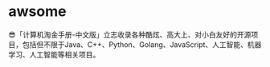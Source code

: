 # awsome
😎「计算机淘金手册-中文版」立志收录各种酷炫、高大上、对小白友好的开源项目，包括但不限于Java、C++、Python、Golang、JavaScript、人工智能、机器学习、人工智能等相关项目。



